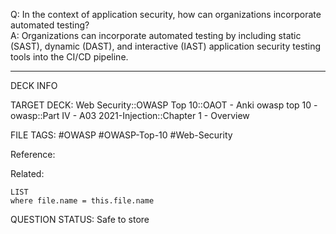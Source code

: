 Q: In the context of application security, how can organizations incorporate automated testing?  
A: Organizations can incorporate automated testing by including static (SAST), dynamic (DAST), and interactive (IAST) application security testing tools into the CI/CD pipeline.
<!--ID: 1697070656518-->

---

DECK INFO

TARGET DECK: Web Security::OWASP Top 10::OAOT - Anki owasp top 10 - owasp::Part IV - A03 2021-Injection::Chapter 1 - Overview

FILE TAGS: #OWASP #OWASP-Top-10 #Web-Security

Reference:

Related:

```dataview
LIST
where file.name = this.file.name
```

QUESTION STATUS: Safe to store